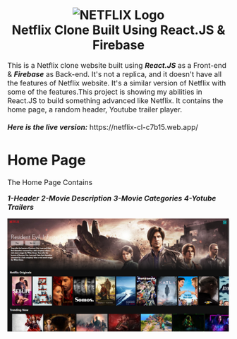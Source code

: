 <h1 align="center">
  <img title="Netflix" src="https://fhsknightlife.com/wp-content/uploads/2020/04/uVASXqvMzyUrAPfSn9pMtxOC7s89ulzdDKBdtqCP.png" alt="NETFLIX Logo" width="400" />
  <br>
  Netflix Clone Built Using React.JS & Firebase
</h1>

<p><font size="3">
  This is a Netflix clone website built using <strong><em>React.JS</em></strong> as a Front-end & <strong><em>Firebase</em></strong> as Back-end. It's not a replica, and it     doesn't have all the features of Netflix website. It's a similar version of Netflix with some of the features.This project is showing my abilities in React.JS to build something advanced like Netflix. It contains the home page, a random header, Youtube trailer player.
  <br><br> 
  <strong><em>Here is the live version:</em></strong> https://netflix-cl-c7b15.web.app/ 
</p>
 
# Home Page
  The Home Page Contains
  
  ***1-Header***
  ***2-Movie Description***
  ***3-Movie Categories***
  ***4-Yotube Trailers***
  
 <div align="center"><a name="menu"></a>

<img src="./public/images/1.PNG">

</div>

